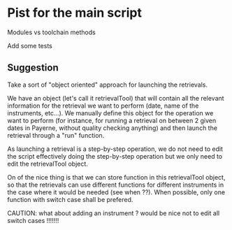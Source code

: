 # Pist for the main script

Modules vs toolchain methods

Add some tests

## Suggestion
Take a sort of "object oriented" approach for launching the retrievals. 

We have an object (let's call it retrievalTool) that will contain all the relevant information for the retrieval we want to perform (date, name of the instruments, etc...). We manually define this object for the operation we want to perform (for instance, for running a retrieval on between 2 given dates in Payerne, without quality checking anything) and then launch the retrieval through a "run" function.

As launching a retrieval is a step-by-step operation, we do not need to edit the script effectively doing the step-by-step operation but we only need to edit the retrievalTool object. 

On of the nice thing is that we can store function in this retrievalTool object, so that the retrievals can use different functions for different instruments in the case where it would be needed (see when ??). When possible, only one function with switch case shall be prefered. 

CAUTION: what about adding an instrument ? would be nice not to edit all switch cases !!!!!!!

